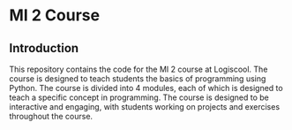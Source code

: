 # MI 2 Course

## Introduction

This repository contains the code for the MI 2 course at Logiscool. The course is designed to teach students the basics of programming using Python. The course is divided into 4 modules, each of which is designed to teach a specific concept in programming. The course is designed to be interactive and engaging, with students working on projects and exercises throughout the course.
